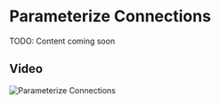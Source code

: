 # Parameterize Connections

TODO: Content coming soon

## Video

![Parameterize Connections](https://www.youtube.com/watch?v=4V8v4Brbg7E?rel=0&autoplay=0)

